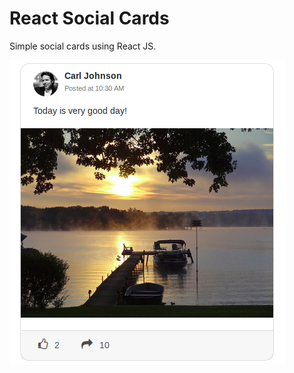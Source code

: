 # React Social Cards

Simple social cards using React JS. 

![alt text](https://github.com/calvin228/assets/blob/master/Screenshot%20from%202018-08-27%2014-56-16.png)
